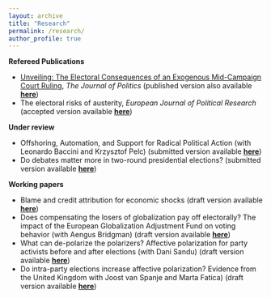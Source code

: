 ```yaml
---
layout: archive
title: "Research"
permalink: /research/
author_profile: true
---
```


<b>Refereed Publications</b>

* [Unveiling: The Electoral Consequences of an Exogenous Mid-Campaign Court Ruling](https://www.journals.uchicago.edu/doi/pdf/10.1086/711177), <em>The Journal of Politics</em> (published version also available [<b>here</b>](https://www.dropbox.com/s/f9fobl6ehr5ua9s/Paper_JOP.pdf?dl=0))
* The electoral risks of austerity,  <em>European Journal of Political Research</em> (accepted version available [<b>here</b>](https://www.dropbox.com/s/pu8rum0cgivukib/Ciobanu%20-%20Austerity.pdf?dl=0))


<b>Under review</b>

* Offshoring, Automation, and Support for Radical Political Action (with Leonardo Baccini and Krzysztof Pelc) (submitted version available [<b>here</b>](https://www.dropbox.com/s/8pe5detnvy8pwak/Baccini%20Ciobanu%20Pelc%20-%20Automation%20Offshoring.pdf?dl=0))
* Do debates matter more in two-round presidential elections? (submitted version available [<b>here</b>](https://www.dropbox.com/s/8obtp0nqgqdp6fd/Ciobanu%20-%20Debates.pdf?dl=0))


<b>Working papers</b>

* Blame and credit attribution for economic shocks (draft version available [<b>here</b>](https://www.dropbox.com/s/8wwrf40nsejprda/Ciobanu%20-%20Blame%20attribution.pdf?dl=0))
* Does compensating the losers of globalization pay off electorally? The impact of the European Globalization Adjustment Fund on voting behavior (with Aengus Bridgman) (draft version available [<b>here</b>](https://www.dropbox.com/s/7cnnrirxggaaebk/Ciobanu%20and%20Bridgman%20-%20EGF.pdf?dl=0))
* What can de-polarize the polarizers? Affective polarization for party activists before and after elections (with Dani Sandu) (draft version available [<b>here</b>](https://www.dropbox.com/s/o2ukgnwatc79457/Ciobanu%20and%20Sandu%20-%20Affective%20polarization.pdf?dl=0))
* Do intra-party elections increase affective polarization? Evidence from the United Kingdom with Joost van Spanje and Marta Fatica) (draft version available [<b>here</b>](https://www.dropbox.com/s/4fq9jtjd34ctbs5/Ciobanu%20-%20Tory%20race.pdf?dl=0))